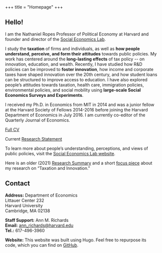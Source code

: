 +++
title = "Homepage"
+++

## Hello!

I am the Nathaniel Ropes Professor of Political Economy at Harvard and founder and director of the [Social Economics Lab](http://socialeconomicslab.org/).

I study the **taxation** of firms and individuals, as well as **how people understand, perceive, and form their attitudes** towards public policies. My work has centered around the **long-lasting effects** of tax policy -- on innovation, education, and wealth. Recently, I have studied how R&D policies can be improved to **foster innovation**, how income and corporate taxes have shaped innovation over the 20th century, and how student loans can be structured to improve access to education. I have also explored people’s attitudes towards taxation, health care, immigration policies, environmental policies, and social mobility using **large-scale Social Economics Surveys and Experiments**.


I received my Ph.D. in Economics from MIT in 2014 and was a junior fellow at the Harvard Society of Fellows 2014-2016 before joining the Harvard Department of Economics in July 2016. I am currently co-editor of the Quarterly Journal of Economics. 

[Full CV](https://scholar.harvard.edu/sites/scholar.harvard.edu/files/stantcheva/files/cv_sstantcheva_feb2025.pdf)

Current [Research Statement](https://scholar.harvard.edu/files/stantcheva/files/econ_dynamic_2104.pdf)

To learn more about people’s understanding, perceptions, and views of public policies, visit the [Social Economics Lab website](http://socialeconomicslab.org/). 

Here is an older (2021) [Research Summary](https://scholar.harvard.edu/files/stantcheva/files/econ_dynamic_2104.pdf) and a short [focus piece](https://www.nber.org/reporter/2018number3/taxation-and-innovation) about my research on “Taxation and Innovation."


## Contact

**Address:** 
Department of Economics  
Littauer Center 232  
Harvard University  
Cambridge, MA  02138  

**Staff Support:** Ann M. Richards     
**Email:** ann_richards@harvard.edu      
**Tel.:** 617-496-3960  


**Website:** This website was built using Hugo. Feel free to repurpose its code, which you can find on [GitHub](https://github.com/cschesch/stefanie-stantcheva).
